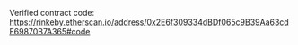Verified contract code: https://rinkeby.etherscan.io/address/0x2E6f309334dBDf065c9B39Aa63cdF69870B7A365#code